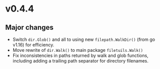 # v0.4.4

## Major changes

- Switch `dir.Glob()` and all to using new `filepath.WalkDir()` (from go v1.16)
  for efficiency.
- Move rewrite of `dir.Walk()` to main package `filetuils.Walk()`
- Fix inconsistencies in paths returned by walk and glob functions, including
  adding a trailing path separator for directory filenames.
